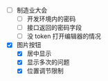 - [ ] 制造业大会
	- [ ] 开发环境内的密码
	- [ ] 接口返回的密码字段
	- [ ] 没 token 打开编辑器的情况
- [x] 图片按钮
	- [x] 居中显示
	- [x] 显示多次的问题
	- [x] 位置调节限制
